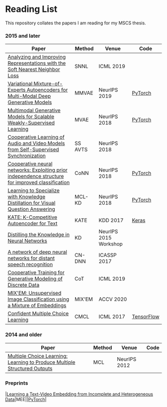 # Reading List

This repository collates the papers I am reading for my MSCS thesis.

### 2015 and later

|Paper|Method|Venue|Code|
|-----|------|-----|----|
|[Analyzing and Improving Representations with the Soft Nearest Neighbor Loss](https://arxiv.org/abs/1902.01889)|SNNL|ICML 2019||
|[Variational Mixture-of-Experts Autoencoders for Multi-Modal Deep Generative Models](https://arxiv.org/abs/1911.03393)|MMVAE|NeurIPS 2019|[PyTorch](https://github.com/iffsid/mmvae)|
|[Multimodal Generative Models for Scalable Weakly-Supervised Learning](https://arxiv.org/abs/1802.05335)|MVAE|NeurIPS 2018|[PyTorch](https://github.com/mhw32/multimodal-vae-public)|
|[Cooperative Learning of Audio and Video Models from Self-Supervised Synchronization](https://arxiv.org/abs/1807.00230)|SS AVTS|NeurIPS 2018||
|[Cooperative neural networks: Exploiting prior independence structure for improved classification](https://arxiv.org/abs/1906.00291)|CoNN|NeurIPS 2018|[PyTorch](https://github.com/Harshs27/CoNN)|
|[Learning to Specialize with Knowledge Distillation for Visual Question Answering](https://papers.nips.cc/paper/2018/hash/0f2818101a7ac4b96ceeba38de4b934c-Abstract.html)|MCL-KD|NeurIPS 2018|[PyTorch](https://github.com/JonghwanMun/MCL-KD)|
|[KATE: K-Competitive Autoencoder for Text](https://arxiv.org/abs/1705.02033)|KATE|KDD 2017|[Keras](https://github.com/hugochan/KATE)|
|[Distilling the Knowledge in Neural Networks](https://arxiv.org/abs/1503.02531)|KD|NeurIPS 2015 Workshop||
|[A network of deep neural networks for distant speech recognition](https://arxiv.org/abs/1703.08002)|CN-DNN|ICASSP 2017||
|[Cooperative Training for Generative Modeling of Discrete Data](https://arxiv.org/abs/1804.03782)|CoT|ICML 2019||
|[MIX'EM: Unsupervised Image Classification using a Mixture of Embeddings](https://arxiv.org/abs/2007.09502)|MIX'EM|ACCV 2020||
|[Confident Multiple Choice Learning](https://arxiv.org/pdf/1706.03475.pdf)|CMCL|ICML 2017|[TensorFlow](https://github.com/chhwang/cmcl)|

### 2014 and older

|Paper|Method|Venue|Code|
|-----|------|-----|----|
|[Multiple Choice Learning: Learning to Produce Multiple Structured Outputs](https://papers.nips.cc/paper/2012/hash/cfbce4c1d7c425baf21d6b6f2babe6be-Abstract.html)|MCL|NeurIPS 2012||


### Preprints

|[Learning a Text-Video Embedding from Incomplete and Heterogeneous Data](https://arxiv.org/abs/1804.02516)|MEE||[PyTorch](https://github.com/antoine77340/Mixture-of-Embedding-Experts)|

